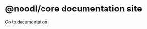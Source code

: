 # @noodl/core documentation site

[Go to documentation](https://whimsical-biscuit-79e35c.netlify.app/)
